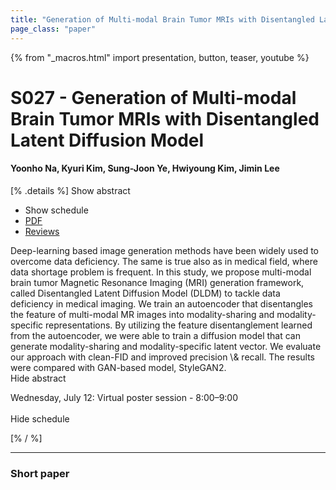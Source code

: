 ```yaml
---
title: "Generation of Multi-modal Brain Tumor MRIs with Disentangled Latent Diffusion Model"
page_class: "paper"
---
```


{% from "_macros.html" import presentation, button, teaser, youtube %}

# S027 - Generation of Multi-modal Brain Tumor MRIs with Disentangled Latent Diffusion Model

#### Yoonho Na, Kyuri Kim, Sung-Joon Ye, Hwiyoung Kim, Jimin Lee

[% .details %]
<a class="toggle_visibility" data-selector=".abstract" data-level="3">Show abstract</a>
- <a class="toggle_visibility" data-selector=".schedule" data-level="3">Show schedule</a>
- <a href="https://openreview.net/pdf?id=4HHb2cTgbO1">PDF</a>
- <a href="https://openreview.net/forum?id=4HHb2cTgbO1">Reviews</a>

<p>
    <span class="abstract">
        Deep-learning based image generation methods have been widely used to overcome data deficiency.  The same is true also as in medical field, where data shortage problem is frequent. In this study, we propose multi-modal brain tumor Magnetic Resonance Imaging (MRI) generation framework, called Disentangled Latent Diffusion Model (DLDM) to tackle data deficiency in medical imaging.  We train an autoencoder that disentangles the feature of multi-modal MR images into modality-sharing and modality-specific representations.  By utilizing the feature disentanglement learned from the autoencoder, we were able to train a diffusion model that can generate modality-sharing and modality-specific latent vector.  We evaluate our approach with clean-FID and improved precision \& recall. The results were compared with GAN-based model, StyleGAN2.
        <br>
        <span class="actions"><a class="toggle_visibility" data-level="2">Hide abstract</a></span>
    </span>
</p>

<p>
    <span class="schedule">
        Wednesday, July 12: Virtual poster session - 8:00–9:00<br>
        <br>
        <span class="actions"><a class="toggle_visibility" data-level="2">Hide schedule</a></span>
    </span>
</p>
[% / %]

---


### Short paper
